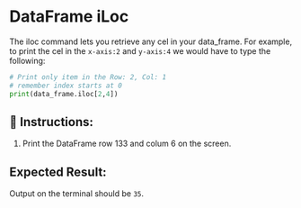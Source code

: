 # DataFrame iLoc

The iloc command lets you retrieve any cel in your data_frame. For example, to print the cel in the `x-axis:2` and `y-axis:4` we would have to type the following:

```python
# Print only item in the Row: 2, Col: 1
# remember index starts at 0
print(data_frame.iloc[2,4])
```

## 📝 Instructions:

1. Print the DataFrame row 133 and colum 6 on the screen.

## Expected Result:

Output on the terminal should be `35`.